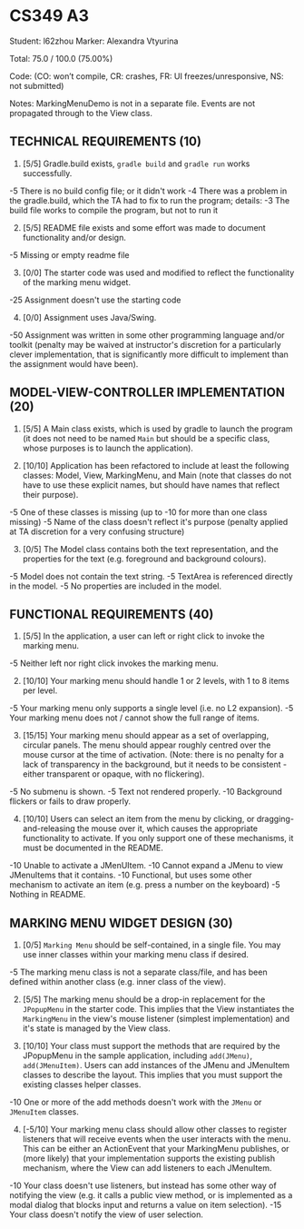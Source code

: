# CS349 A3
Student: l62zhou
Marker: Alexandra Vtyurina


Total: 75.0 / 100.0 (75.00%)

Code:
(CO: won’t compile, CR: crashes, FR: UI freezes/unresponsive, NS: not submitted)


Notes:  MarkingMenuDemo is not in a separate file. Events are not propagated through to the View class. 

## TECHNICAL REQUIREMENTS (10)

1. [5/5] Gradle.build exists, `gradle build` and `gradle run` works successfully.

-5 There is no build config file; or it didn't work
-4 There was a problem in the gradle.build, which the TA had to fix to run the program; details:
-3 The build file works to compile the program, but not to run it

2. [5/5] README file exists and some effort was made to document functionality and/or design.

-5 Missing or empty readme file

3. [0/0] The starter code was used and modified to reflect the functionality of the marking menu widget.

-25 Assignment doesn't use the starting code

4. [0/0] Assignment uses Java/Swing.

-50 Assignment was written in some other programming language and/or toolkit (penalty may be waived at instructor's discretion for a particularly clever implementation, that is significantly more difficult to implement than the assignment would have been).

## MODEL-VIEW-CONTROLLER IMPLEMENTATION (20)

1. [5/5] A Main class exists, which is used by gradle to launch the program (it does not need to be named `Main` but should be a specific class, whose purposes is to launch the application).

2. [10/10] Application has been refactored to include at least the following classes: Model, View, MarkingMenu, and Main (note that classes do not have to use these explicit names, but should have names that reflect their purpose).

-5 One of these classes is missing (up to -10 for more than one class missing)
-5 Name of the class doesn't reflect it's purpose (penalty applied at TA discretion for a very confusing structure)

3. [0/5] The Model class contains both the text representation, and the properties for the text (e.g. foreground and background colours).

-5 Model does not contain the text string.
-5 TextArea is referenced directly in the model.
-5 No properties are included in the model.

## FUNCTIONAL REQUIREMENTS (40)

1. [5/5] In the application, a user can left or right click to invoke the marking menu.

-5 Neither left nor right click invokes the marking menu.

2. [10/10] Your marking menu should handle 1 or 2 levels, with 1 to 8 items per level.

-5 Your marking menu only supports a single level (i.e. no L2 expansion).
-5 Your marking menu does not / cannot show the full range of items.

3. [15/15] Your marking menu should appear as a set of overlapping, circular panels. The menu should appear roughly centred over the mouse cursor at the time of activation. (Note: there is no penalty for a lack of transparency in the background, but it needs to be consistent - either transparent or opaque, with no flickering).

-5 No submenu is shown.
-5 Text not rendered properly.
-10 Background flickers or fails to draw properly.

4. [10/10] Users can select an item from the menu by clicking, or dragging-and-releasing the mouse over it, which causes the appropriate functionality to activate. If you only support one of these mechanisms, it must be documented in the README.

-10 Unable to activate a JMenUItem.
-10 Cannot expand a JMenu to view JMenuItems that it contains.
-10 Functional, but uses some other mechanism to activate an item (e.g. press a number on the keyboard)
-5 Nothing in README.

## MARKING MENU WIDGET DESIGN (30)

1. [0/5] `Marking Menu` should be self-contained, in a single file. You may use inner classes within your marking menu class if desired.

-5 The marking menu class is not a separate class/file, and has been defined within another class (e.g. inner class of the view).

2. [5/5] The marking menu should be a drop-in replacement for the `JPopupMenu` in the starter code. This implies that the View instantiates the `MarkingMenu` in the view's mouse listener (simplest implementation) and it's state is managed by the View class.

3. [10/10] Your class must support the methods that are required by the JPopupMenu in the sample application, including `add(JMenu)`, `add(JMenuItem)`. Users can add instances of the JMenu and JMenuItem classes to describe the layout. This implies that you must support the existing classes helper classes.

-10 One or more of the add methods doesn't work with the `JMenu` or `JMenuItem` classes.

4. [-5/10] Your marking menu class should allow other classes to register listeners that will receive events when the user interacts with the menu. This can be either an ActionEvent that your MarkingMenu publishes, or (more likely) that your implementation supports the existing publish mechanism, where the View can add listeners to each JMenuItem.

-10 Your class doesn't use listeners, but instead has some other way of notifying the view (e.g. it calls a public view method, or is implemented as a modal dialog that blocks input and returns a value on item selection).
-15 Your class doesn't notify the view of user selection.